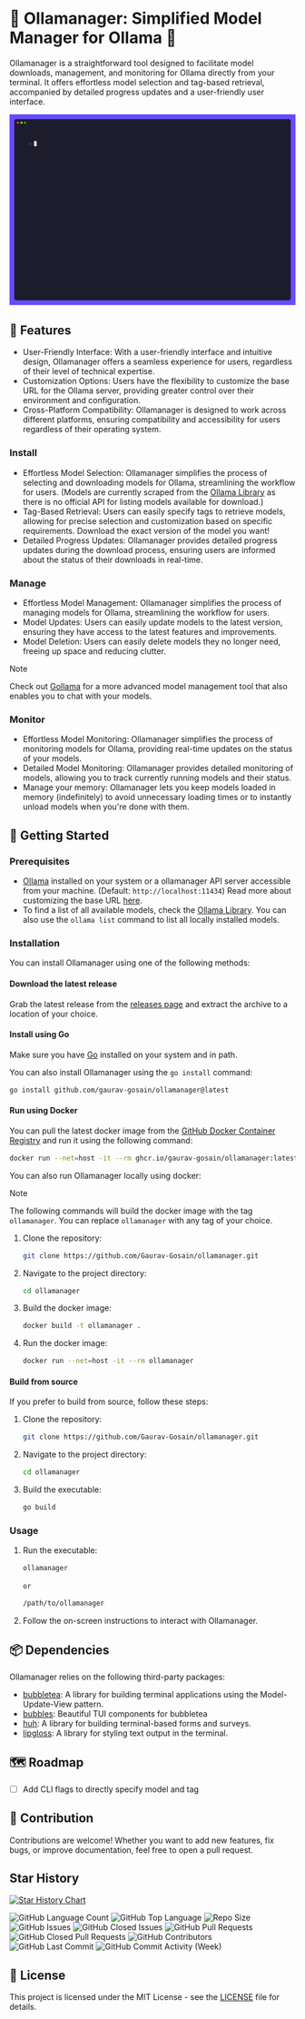 # 📁 Ollamanager: Simplified Model Manager for Ollama 🦙

Ollamanager is a straightforward tool designed to facilitate model downloads,
management, and monitoring for Ollama directly from your terminal.
It offers effortless model selection and tag-based retrieval, accompanied by detailed
progress updates and a user-friendly user interface.

![Ollamanager Demo](demo/ollamanager.gif)

## 🌟 Features

- User-Friendly Interface: With a user-friendly interface and intuitive design,
  Ollamanager offers a seamless experience for users, regardless of their level
  of technical expertise.
- Customization Options: Users have the flexibility to customize the base URL
  for the Ollama server, providing greater control over their environment and
  configuration.
- Cross-Platform Compatibility: Ollamanager is designed to work across
  different platforms, ensuring compatibility and accessibility for users
  regardless of their operating system.

### Install

- Effortless Model Selection: Ollamanager simplifies the process of selecting
  and downloading models for Ollama, streamlining the workflow for users.
  (Models are currently scraped from the [Ollama
  Library](https://ollama.com/library) as there is no official
  API for listing models available for download.)
- Tag-Based Retrieval: Users can easily specify tags to retrieve models,
  allowing for precise selection and customization based on specific
  requirements. Download the exact version of the model you want!
- Detailed Progress Updates: Ollamanager provides detailed progress updates
  during the download process, ensuring users are informed about the status of
  their downloads in real-time.

### Manage

- Effortless Model Management: Ollamanager simplifies the process of managing
  models for Ollama, streamlining the workflow for users.
- Model Updates: Users can easily update models to the latest version, ensuring
  they have access to the latest features and improvements.
- Model Deletion: Users can easily delete models they no longer need, freeing up
  space and reducing clutter.

> [!NOTE]
> Check out [Gollama](https://github.com/Gaurav-Gosain/gollama) for a more
> advanced model management tool that also enables you to chat with your
> models.

### Monitor

- Effortless Model Monitoring: Ollamanager simplifies the process of monitoring
  models for Ollama, providing real-time updates on the status of your models.
- Detailed Model Monitoring: Ollamanager provides detailed monitoring of models,
  allowing you to track currently running models and their status.
- Manage your memory: Ollamanager lets you keep models loaded in memory
  (indefinitely) to avoid unnecessary loading times or to instantly unload
  models when you're done with them.

## 🚀 Getting Started

### Prerequisites

- [Ollama](https://ollama.com/) installed on your system or a ollamanager API server
  accessible from your machine. (Default: `http://localhost:11434`)
  Read more about customizing the base URL [here](#options).
- To find a list of all available models,
  check the [Ollama Library](https://ollama.com/library/).
  You can also use the `ollama list` command to list all locally installed models.

### Installation

You can install Ollamanager using one of the following methods:

#### Download the latest release

Grab the latest release from the
[releases page](https://github.com/Gaurav-Gosain/ollamanager/releases) and extract
the archive to a location of your choice.

#### Install using Go

Make sure you have [Go](https://go.dev/) installed on your system and in path.

You can also install Ollamanager using the `go install` command:

```bash
go install github.com/gaurav-gosain/ollamanager@latest
```

#### Run using Docker

You can pull the latest docker image from the
[GitHub Docker Container Registry](https://github.com/Gaurav-Gosain/ollamanager/pkgs/container/ollamanager)
and run it using the following command:

```bash
docker run --net=host -it --rm ghcr.io/gaurav-gosain/ollamanager:latest
```

You can also run Ollamanager locally using docker:

> [!NOTE]
> The following commands will build the docker image with the tag `ollamanager`.
> You can replace `ollamanager` with any tag of your choice.

1. Clone the repository:

   ```bash
   git clone https://github.com/Gaurav-Gosain/ollamanager.git
   ```

2. Navigate to the project directory:

   ```bash
   cd ollamanager
   ```

3. Build the docker image:

   ```bash
   docker build -t ollamanager .
   ```

4. Run the docker image:

   ```bash
   docker run --net=host -it --rm ollamanager
   ```

#### Build from source

If you prefer to build from source, follow these steps:

1. Clone the repository:

   ```bash
   git clone https://github.com/Gaurav-Gosain/ollamanager.git
   ```

2. Navigate to the project directory:

   ```bash
   cd ollamanager
   ```

3. Build the executable:

   ```bash
   go build
   ```

### Usage

1. Run the executable:

   ```bash
   ollamanager
   ```

   `or`

   ```bash
   /path/to/ollamanager
   ```

2. Follow the on-screen instructions to interact with Ollamanager.

## 📦 Dependencies

Ollamanager relies on the following third-party packages:

- [bubbletea](https://github.com/charmbracelet/bubbletea):
  A library for building terminal applications using the Model-Update-View pattern.
- [bubbles](https://github.com/charmbracelet/bubbles):
  Beautiful TUI components for bubbletea
- [huh](https://github.com/charmbracelet/huh):
  A library for building terminal-based forms and surveys.
- [lipgloss](https://github.com/charmbracelet/lipgloss):
  A library for styling text output in the terminal.

## 🗺️ Roadmap

- [ ] Add CLI flags to directly specify model and tag

## 🤝 Contribution

Contributions are welcome! Whether you want to add new features,
fix bugs, or improve documentation, feel free to open a pull request.

## Star History

[![Star History Chart](https://api.star-history.com/svg?repos=Gaurav-Gosain/ollamanager&type=Date&theme=dark)](https://star-history.com/#Gaurav-Gosain/ollamanager&Date)

![GitHub Language Count](https://img.shields.io/github/languages/count/Gaurav-Gosain/ollamanager)
![GitHub Top Language](https://img.shields.io/github/languages/top/Gaurav-Gosain/ollamanager)
![Repo Size](https://img.shields.io/github/repo-size/Gaurav-Gosain/ollamanager)
![GitHub Issues](https://img.shields.io/github/issues/Gaurav-Gosain/ollamanager)
![GitHub Closed Issues](https://img.shields.io/github/issues-closed/Gaurav-Gosain/ollamanager)
![GitHub Pull Requests](https://img.shields.io/github/issues-pr/Gaurav-Gosain/ollamanager)
![GitHub Closed Pull Requests](https://img.shields.io/github/issues-pr-closed/Gaurav-Gosain/ollamanager)
![GitHub Contributors](https://img.shields.io/github/contributors/Gaurav-Gosain/ollamanager)
![GitHub Last Commit](https://img.shields.io/github/last-commit/Gaurav-Gosain/ollamanager)
![GitHub Commit Activity (Week)](https://img.shields.io/github/commit-activity/w/Gaurav-Gosain/ollamanager)

## 📜 License

This project is licensed under the MIT License -
see the [LICENSE](LICENSE) file for details.
